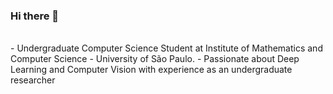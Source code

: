 ### Hi there 👋

<br>
- Undergraduate Computer Science Student at Institute of Mathematics and Computer Science - University of São Paulo. 
- Passionate about Deep Learning and Computer Vision with experience as an undergraduate researcher
